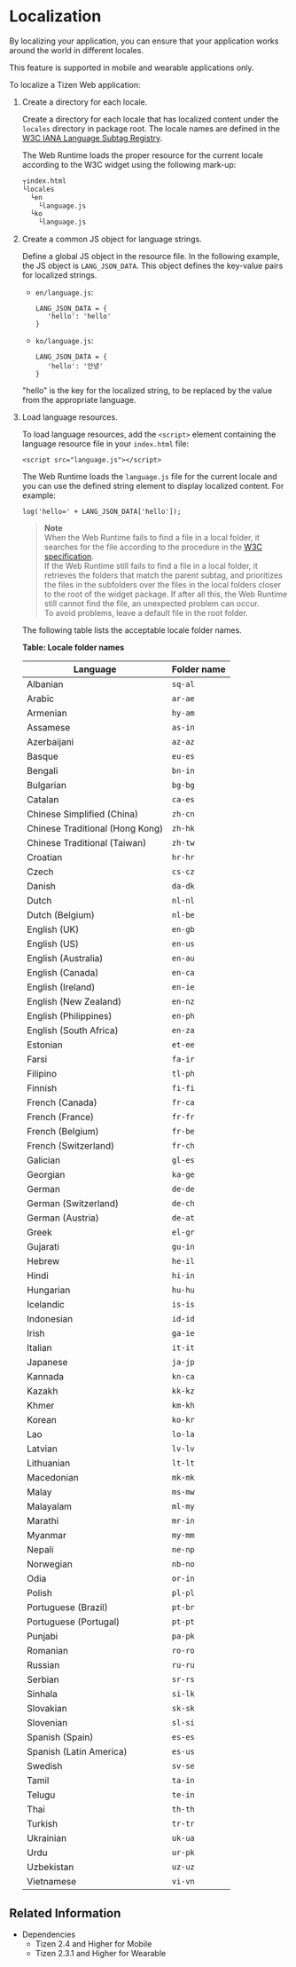# Localization

By localizing your application, you can ensure that your application works around the world in different locales.

This feature is supported in mobile and wearable applications only.

To localize a Tizen Web application:

1. Create a directory for each locale.

   Create a directory for each locale that has localized content under the `locales` directory in package root. The locale names are defined in the [W3C IANA Language Subtag Registry](http://www.iana.org/assignments/language-subtag-registry/language-subtag-registry).

   The Web Runtime loads the proper resource for the current locale according to the W3C widget using the following mark-up:

   ```html
   ┬index.html
   └locales
     └en
       └language.js
     └ko
       └language.js
   ```

2. Create a common JS object for language strings.

   Define a global JS object in the resource file. In the following example, the JS object is `LANG_JSON_DATA`. This object defines the key-value pairs for localized strings.

   - `en/language.js`:
      ```
      LANG_JSON_DATA = {
         'hello': 'hello'
      }
      ```
   - `ko/language.js`:
      ```
      LANG_JSON_DATA = {
         'hello': '안녕'
      }
      ```

   "hello" is the key for the localized string, to be replaced by the value from the appropriate language.

3. Load language resources.

   To load language resources, add the `<script>` element containing the language resource file in your `index.html` file:

   ```
   <script src="language.js"></script>
   ```

   The Web Runtime loads the `language.js` file for the current locale and  you can use the defined string element to display localized content. For example:

   ```
   log('hello=' + LANG_JSON_DATA['hello']);
   ```

   > **Note**  
   > When the Web Runtime fails to find a file in a local folder, it searches for the file according to the procedure in the [W3C specification](https://www.w3.org/TR/widgets/#folder-based-localization-0).  
   > If the Web Runtime still fails to find a file in a local folder, it retrieves the folders that match the parent subtag, and prioritizes the files in the subfolders over the files in the local folders closer to the root of the widget package. If after all this, the Web Runtime still cannot find the file, an unexpected problem can occur.  
   > To avoid problems, leave a default file in the root folder.

   The following table lists the acceptable locale folder names.

   **Table: Locale folder names**

   | Language                        | Folder name |
   | ------------------------------- | ----------- |
   | Albanian                        | `sq-al`     |
   | Arabic                          | `ar-ae`     |
   | Armenian                        | `hy-am`     |
   | Assamese                        | `as-in`     |
   | Azerbaijani                     | `az-az`     |
   | Basque                          | `eu-es`     |
   | Bengali                         | `bn-in`     |
   | Bulgarian                       | `bg-bg`     |
   | Catalan                         | `ca-es`     |
   | Chinese Simplified (China)      | `zh-cn`     |
   | Chinese Traditional (Hong Kong) | `zh-hk`     |
   | Chinese Traditional (Taiwan)    | `zh-tw`     |
   | Croatian                        | `hr-hr`     |
   | Czech                           | `cs-cz`     |
   | Danish                          | `da-dk`     |
   | Dutch                           | `nl-nl`     |
   | Dutch (Belgium)                 | `nl-be`     |
   | English (UK)                    | `en-gb`     |
   | English (US)                    | `en-us`     |
   | English (Australia)             | `en-au`     |
   | English (Canada)                | `en-ca`     |
   | English (Ireland)               | `en-ie`     |
   | English (New Zealand)           | `en-nz`     |
   | English (Philippines)           | `en-ph`     |
   | English (South Africa)          | `en-za`     |
   | Estonian                        | `et-ee`     |
   | Farsi                           | `fa-ir`     |
   | Filipino                        | `tl-ph`     |
   | Finnish                         | `fi-fi`     |
   | French (Canada)                 | `fr-ca`     |
   | French (France)                 | `fr-fr`     |
   | French (Belgium)                | `fr-be`     |
   | French (Switzerland)            | `fr-ch`     |
   | Galician                        | `gl-es`     |
   | Georgian                        | `ka-ge`     |
   | German                          | `de-de`     |
   | German (Switzerland)            | `de-ch`     |
   | German (Austria)                | `de-at`     |
   | Greek                           | `el-gr`     |
   | Gujarati                        | `gu-in`     |
   | Hebrew                          | `he-il`     |
   | Hindi                           | `hi-in`     |
   | Hungarian                       | `hu-hu`     |
   | Icelandic                       | `is-is`     |
   | Indonesian                      | `id-id`     |
   | Irish                           | `ga-ie`     |
   | Italian                         | `it-it`     |
   | Japanese                        | `ja-jp`     |
   | Kannada                         | `kn-ca`     |
   | Kazakh                          | `kk-kz`     |
   | Khmer                           | `km-kh`     |
   | Korean                          | `ko-kr`     |
   | Lao                             | `lo-la`     |
   | Latvian                         | `lv-lv`     |
   | Lithuanian                      | `lt-lt`     |
   | Macedonian                      | `mk-mk`     |
   | Malay                           | `ms-mw`     |
   | Malayalam                       | `ml-my`     |
   | Marathi                         | `mr-in`     |
   | Myanmar                         | `my-mm`     |
   | Nepali                          | `ne-np`     |
   | Norwegian                       | `nb-no`     |
   | Odia                            | `or-in`     |
   | Polish                          | `pl-pl`     |
   | Portuguese (Brazil)             | `pt-br`     |
   | Portuguese (Portugal)           | `pt-pt`     |
   | Punjabi                         | `pa-pk`     |
   | Romanian                        | `ro-ro`     |
   | Russian                         | `ru-ru`     |
   | Serbian                         | `sr-rs`     |
   | Sinhala                         | `si-lk`     |
   | Slovakian                       | `sk-sk`     |
   | Slovenian                       | `sl-si`     |
   | Spanish (Spain)                 | `es-es`     |
   | Spanish (Latin America)         | `es-us`     |
   | Swedish                         | `sv-se`     |
   | Tamil                           | `ta-in`     |
   | Telugu                          | `te-in`     |
   | Thai                            | `th-th`     |
   | Turkish                         | `tr-tr`     |
   | Ukrainian                       | `uk-ua`     |
   | Urdu                            | `ur-pk`     |
   | Uzbekistan                      | `uz-uz`     |
   | Vietnamese                      | `vi-vn`     |

## Related Information
* Dependencies   
   - Tizen 2.4 and Higher for Mobile
   - Tizen 2.3.1 and Higher for Wearable
